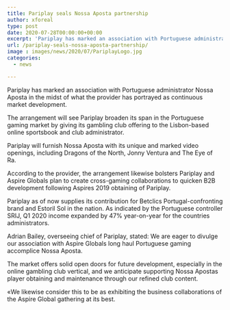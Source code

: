 ```yaml
---
title: Pariplay seals Nossa Aposta partnership
author: xforeal 
type: post
date: 2020-07-28T00:00:00+00:00
excerpt: 'Pariplay has marked an association with Portuguese administrator Nossa Aposta in the midst of what the provider has depicted as progressing market growth '
url: /pariplay-seals-nossa-aposta-partnership/
image : images/news/2020/07/PariplayLogo.jpg
categories:
  - news

---
```

Pariplay has marked an association with Portuguese administrator Nossa Aposta in the midst of what the provider has portrayed as continuous market development. 

The arrangement will see Pariplay broaden its span in the Portuguese gaming market by giving its gambling club offering to the Lisbon-based online sportsbook and club administrator. 

Pariplay will furnish Nossa Aposta with its unique and marked video openings, including Dragons of the North, Jonny Ventura and The Eye of Ra. 

According to the provider, the arrangement likewise bolsters Pariplay and Aspire Globals plan to create cross-gaming collaborations to quicken B2B development following Aspires 2019 obtaining of Pariplay. 

Pariplay as of now supplies its contribution for Betclics Portugal-confronting brand and Estoril Sol in the nation. As indicated by the Portuguese controller SRIJ, Q1 2020 income expanded by 47&percnt; year-on-year for the countries administrators. 

Adrian Bailey, overseeing chief of Pariplay, stated: We are eager to divulge our association with Aspire Globals long haul Portuguese gaming accomplice Nossa Aposta. 

The market offers solid open doors for future development, especially in the online gambling club vertical, and we anticipate supporting Nossa Apostas player obtaining and maintenance through our refined club content. 

&#171;We likewise consider this to be as exhibiting the business collaborations of the Aspire Global gathering at its best.